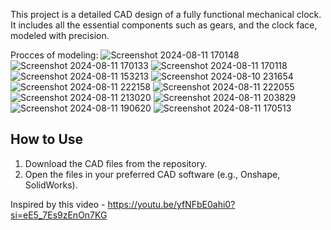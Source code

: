 This project is a detailed CAD design of a fully functional mechanical clock. It includes all the essential components such as gears, and the clock face, modeled with precision.

Procces of modeling:
![Screenshot 2024-08-11 170148](https://github.com/user-attachments/assets/c4a4304a-740a-4291-908c-c4b6c40dfcf4)
![Screenshot 2024-08-11 170133](https://github.com/user-attachments/assets/0497a3fd-abb5-4c4d-bf06-ac87edfbc735)
![Screenshot 2024-08-11 170118](https://github.com/user-attachments/assets/712fc13e-5eca-47e8-ad47-241ee4f76621)
![Screenshot 2024-08-11 153213](https://github.com/user-attachments/assets/bf65ba1a-dabb-4d26-a42f-5d89fb32a909)
![Screenshot 2024-08-10 231654](https://github.com/user-attachments/assets/a8bebb45-8228-43e2-a255-16d4fab79c15)
![Screenshot 2024-08-11 222158](https://github.com/user-attachments/assets/bb1da53d-5af7-4e75-be3c-9b477f6dd1e5)
![Screenshot 2024-08-11 222055](https://github.com/user-attachments/assets/61a92a46-875a-4056-9d7c-5cd6f9ae8516)
![Screenshot 2024-08-11 213020](https://github.com/user-attachments/assets/3ad36641-1e52-4dae-adf3-01937723273c)
![Screenshot 2024-08-11 203829](https://github.com/user-attachments/assets/aca00232-f611-4df1-872b-7b9529895b08)
![Screenshot 2024-08-11 190620](https://github.com/user-attachments/assets/e5b91c85-9261-4cf0-8ba8-8fc8bf5bc9d4)
![Screenshot 2024-08-11 170513](https://github.com/user-attachments/assets/b02c7e52-0b87-4de9-b8ee-d9d767e8495d)

## How to Use
1. Download the CAD files from the repository.
2. Open the files in your preferred CAD software (e.g., Onshape, SolidWorks).

Inspired by this video - https://youtu.be/yfNFbE0ahi0?si=eE5_7Es9zEnOn7KG
